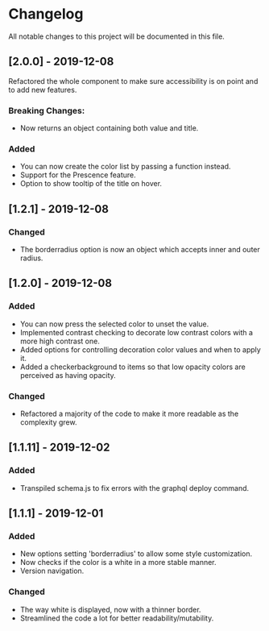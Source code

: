 # Changelog

All notable changes to this project will be documented in this file.

## [2.0.0] - 2019-12-08

Refactored the whole component to make sure accessibility is on point and to add new features.

### Breaking Changes:

- Now returns an object containing both value and title.

### Added

- You can now create the color list by passing a function instead.
- Support for the Prescence feature.
- Option to show tooltip of the title on hover.

## [1.2.1] - 2019-12-08

### Changed

- The borderradius option is now an object which accepts inner and outer radius.

## [1.2.0] - 2019-12-08

### Added

- You can now press the selected color to unset the value.
- Implemented contrast checking to decorate low contrast colors with a more high contrast one.
- Added options for controlling decoration color values and when to apply it.
- Added a checkerbackground to items so that low opacity colors are perceived as having opacity.

### Changed

- Refactored a majority of the code to make it more readable as the complexity grew.

## [1.1.11] - 2019-12-02

### Added

- Transpiled schema.js to fix errors with the graphql deploy command.

## [1.1.1] - 2019-12-01

### Added

- New options setting 'borderradius' to allow some style customization.
- Now checks if the color is a white in a more stable manner.
- Version navigation.

### Changed

- The way white is displayed, now with a thinner border.
- Streamlined the code a lot for better readability/mutability.